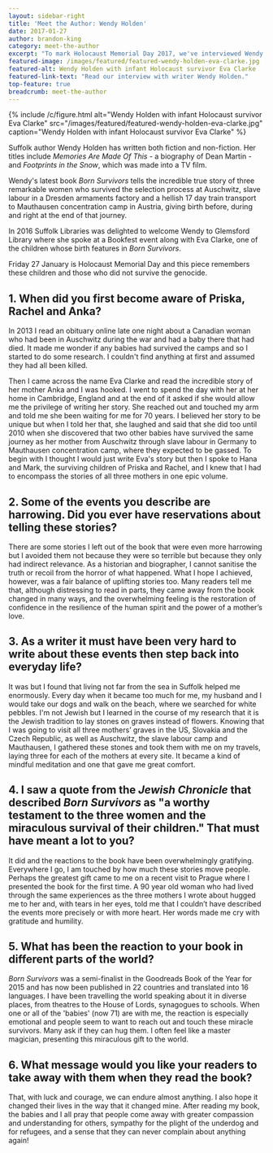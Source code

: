 ```yaml
---
layout: sidebar-right
title: 'Meet the Author: Wendy Holden'
date: 2017-01-27
author: brandon-king
category: meet-the-author
excerpt: "To mark Holocaust Memorial Day 2017, we've interviewed Wendy Holden. Wendy is the author of <cite>Born Survivors</cite>, which tells the story of three remarkable women who, along with their babies, beat the odds to survive the Nazi camps."
featured-image: /images/featured/featured-wendy-holden-eva-clarke.jpg
featured-alt: Wendy Holden with infant Holocaust survivor Eva Clarke
featured-link-text: "Read our interview with writer Wendy Holden."
top-feature: true
breadcrumb: meet-the-author
---
```


{% include /c/figure.html alt="Wendy Holden with infant Holocaust survivor Eva Clarke" src="/images/featured/featured-wendy-holden-eva-clarke.jpg" caption="Wendy Holden with infant Holocaust survivor Eva Clarke" %}

Suffolk author Wendy Holden has written both fiction and non-fiction. Her titles include <cite>Memories Are Made Of This</cite> - a biography of Dean Martin - and <cite>Footprints in the Snow</cite>, which was made into a TV film.

Wendy's latest book <cite>Born Survivors</cite> tells the incredible true story of three remarkable women who survived the selection process at Auschwitz, slave labour in a Dresden armaments factory and a hellish 17 day train transport to Mauthausen concentration camp in Austria, giving birth before, during and right at the end of that journey.

In 2016 Suffolk Libraries was delighted to welcome Wendy to Glemsford Library where she spoke at a Bookfest event along with Eva Clarke, one of the children whose birth features in <cite>Born Survivors</cite>.

Friday 27 January is Holocaust Memorial Day and this piece remembers these children and those who did not survive the genocide.

## 1. When did you first become aware of Priska, Rachel and Anka?

In 2013 I read an obituary online late one night about a Canadian woman who had been in Auschwitz during the war and had a baby there that had died. It made me wonder if any babies had survived the camps and so I started to do some research. I couldn't find anything at first and assumed they had all been killed.

Then I came across the name Eva Clarke and read the incredible story of her mother Anka and I was hooked. I went to spend the day with her at her home in Cambridge, England and at the end of it asked if she would allow me the privilege of writing her story. She reached out and touched my arm and told me she been waiting for me for 70 years. I believed her story to be unique but when I told her that, she laughed and said that she did too until 2010 when she discovered that two other babies have survived the same journey as her mother from Auschwitz through slave labour in Germany to Mauthausen concentration camp, where they expected to be gassed. To begin with I thought I would just write Eva's story but then I spoke to Hana and Mark, the surviving children of Priska and Rachel, and I knew that I had to encompass the stories of all three mothers in one epic volume.

## 2. Some of the events you describe are harrowing. Did you ever have reservations about telling these stories?

There are some stories I left out of the book that were even more harrowing but I avoided them not because they were so terrible but because they only had indirect relevance. As a historian and biographer, I cannot sanitise the truth or recoil from the horror of what happened. What I hope I achieved, however, was a fair balance of uplifting stories too. Many readers tell me that, although distressing to read in parts, they came away from the book changed in many ways, and the overwhelming feeling is the restoration of confidence in the resilience of the human spirit and the power of a mother’s love.

## 3. As a writer it must have been very hard to write about these events then step back into everyday life?

It was but I found that living not far from the sea in Suffolk helped me enormously. Every day when it became too much for me, my husband and I would take our dogs and walk on the beach, where we searched for white pebbles. I'm not Jewish but I learned in the course of my research that it is the Jewish tradition to lay stones on graves instead of flowers. Knowing that I was going to visit all three mothers’ graves in the US, Slovakia and the Czech Republic, as well as Auschwitz, the slave labour camp and Mauthausen, I gathered these stones and took them with me on my travels, laying three for each of the mothers at every site. It became a kind of mindful meditation and one that gave me great comfort.

## 4. I saw a quote from the <cite>Jewish Chronicle</cite> that described <cite>Born Survivors</cite> as "a worthy testament to the three women and the miraculous survival of their children." That must have meant a lot to you?

It did and the reactions to the book have been overwhelmingly gratifying. Everywhere I go, I am touched by how much these stories move people. Perhaps the greatest gift came to me on a recent visit to Prague where I presented the book for the first time. A 90 year old woman who had lived through the same experiences as the three mothers I wrote about hugged me to her and, with tears in her eyes, told me that I couldn’t have described the events more precisely or with more heart. Her words made me cry with gratitude and humility.

## 5. What has been the reaction to your book in different parts of the world?

<cite>Born Survivors</cite> was a semi-finalist in the Goodreads Book of the Year for 2015 and has now been published in 22 countries and translated into 16 languages. I have been travelling the world speaking about it in diverse places, from theatres to the House of Lords, synagogues to schools. When one or all of the 'babies' (now 71) are with me, the reaction is especially emotional and people seem to want to reach out and touch these miracle survivors. Many ask if they can hug them. I often feel like a master magician, presenting this miraculous gift to the world.

## 6. What message would you like your readers to take away with them when they read the book?

That, with luck and courage, we can endure almost anything. I also hope it changed their lives in the way that it changed mine. After reading my book, the babies and I all pray that people come away with greater compassion and understanding for others, sympathy for the plight of the underdog and for refugees, and a sense that they can never complain about anything again!

